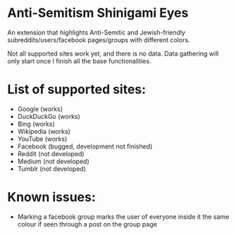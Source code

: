 # Anti-Semitism Shinigami Eyes
 
An extension that highlights Anti-Semitic and Jewish-friendly subreddits/users/facebook pages/groups with different colors.

Not all supported sites work yet, and there is no data. Data gathering will only start once I finish all the base functionalities.

# List of supported sites:
* Google (works)
* DuckDuckGo (works)
* Bing (works)
* Wikipedia (works)
* YouTube (works)
* Facebook (bugged, development not finished)
* Reddit (not developed)
* Medium (not developed)
* Tumblr (not developed)


# Known issues:
* Marking a facebook group marks the user of everyone inside it the same colour if seen through a post on the group page
